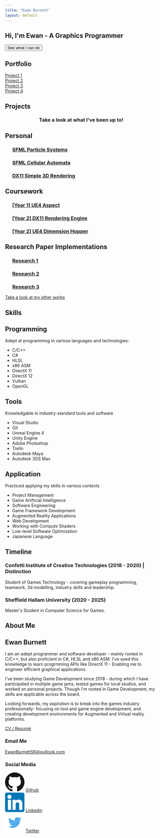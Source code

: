 ```yaml
---
title: "Ewan Burnett"
layout: default
---
```


<html>
    <head>
        <meta charset="UTF-8">
        <meta name = 'viewport' content = 'width = device-width, initial-scale = 1.0'>
        <title>Portfolio</title>
        <link rel = "shortcut icon" type = "image/x-icon" href = "resources/siteicon.ico">
        <link rel = 'stylesheet' href = '/assets/css/stylesheet.css'>
        <link rel="stylesheet" href="/assets/css/flickity.css" media="screen">
        <link rel="stylesheet" href="/assets/css/fullscreen.css" media="screen">
    </head>
    <body>
        <section id = 'home'>
            <div class="pagewrapper">    <!--class = 'main'-->
                <div class = 'sitedemo'>
                    <!--Embed WebGl mini-project here-->
                    <canvas id = 'demoCanvas' width = '1280' height = '720'></canvas>
                    <script src="/assets/script/gl-matrix.js"></script>
                    <script src="/assets/script/sitedemo.js"></script>
                </div>
                <div class = 'tagline'>
                    <h1>Hi, I'm Ewan - A Graphics Programmer</h1>
                    <button class = 'demo' onclick = 'RunDemo()'>See what I can do</button>
                </div>
            </div>
        </section>
        <section id="portfolio">
            <div class = 'pagewrapper'> 
                <h1 class = 'title'>Portfolio</h1>
                <div class = 'reel'>
                    <div class="showreel js-flickity" data-flickity='{ "wrapAround": true, "autoPlay":true, "fullscreen":true, "cellselector":".slide" }'>
                        <div class="slide" id = 'project1'><a href = '#'>Project 1</a></div>
                        <div class="slide" id = 'project2'><a href = '#'>Project 2</a></div>
                        <div class="slide" id = 'project3'><a href = '#'>Project 3</a></div>
                        <div class="slide" id = 'project4'><a href = '#'>Project 4</a></div>
                    </div>
                </div>    
                <div class = 'project'>
                    <h2>Projects</h2>
                    <h3 style = 'text-align: center;'>Take a look at what I've been up to!</h3>
                    <div class = 'works'>
                    <h2>Personal</h2>
                        <div>
                            <ul><a href = '/Projects/SFML-Particle-Systems/'><h3>SFML Particle Systems</h3></a></ul>
                            <ul><a href = '/Projects/SFML-Cellular-Automata/'><h3>SFML Cellular Automata</h3></a></ul>
                            <ul><a href = '/blog/Achieved-3D-Rendering-in-DX11/'><h3>DX11 Simple 3D Rendering</h3></a></ul>
                        </div>
                        <h2>Coursework</h2>
                        <div>
                            <ul><a href = '#'><h3>[Year 1] UE4 Aspect</h3></a></ul>
                            <ul><a href = '#'><h3>[Year 2] DX11 Rendering Engine</h3></a></ul>
                            <ul><a href = '#'><h3>[Year 2] UE4 Dimension Hopper</h3></a></ul>
                        </div>
                    <h2>Research Paper Implementations</h2>
                        <div>
                            <ul><a href = '#'><h3>Research 1</h3></a></ul>
                            <ul><a href = '#'><h3>Research 2</h3></a></ul>
                            <ul><a href = '#'><h3>Research 3</h3></a></ul>
                        </div>
                    </div>
                    <a href = '/projects/'>Take a look at my other works</a>
                </div>            
            </div>
        </section>
        <section id="skills">
       <div class = 'pagewrapper'>
            <h1 class = 'title'>Skills</h1>
            <div class = 'tech'>
                <div class = 'skill'>
                    <h2>Programming</h2>
                    <p>Adept at programming in various languages and technologies:</p>
                    <ul>
                        <li>C/C++</li>
                        <li>C#</li>
                        <li>HLSL</li>
                        <li>x86 ASM</li>
                        <li>DirectX 11</li>
                        <li>DirectX 12</li>
                        <li>Vulkan</li>
                        <li>OpenGL</li>
                    </ul>
                </div>
                <div class = 'skill'>
                    <h2>Tools</h2>
                    <p>Knowledgable in industry-standard tools and software</p>
                    <ul>
                        <li>Visual Studio</li>
                        <li>Git</li>
                        <li>Unreal Engine 4</li>
                        <li>Unity Engine</li>
                        <li>Adobe Photoshop</li>
                        <li>Trello</li>
                        <li>Autodesk Maya</li>
                        <li>Autodesk 3DS Max</li>
                    </ul>
                </div>
                <div class = 'skill'>
                    <h2>Application</h2>
                    <p>Practiced applying my skills in various contexts</p>
                    <ul>
                        <li>Project Management</li>
                        <li>Game Artificial Intelligence</li>
                        <li>Software Engineering</li>
                        <li>Game Framework Development</li>
                        <li>Augmented Reality Applications</li>
                        <li>Web Development</li>
                        <li>Working with Compute Shaders</li>
                        <li>Low-level Software Optimization</li>
                        <li>Japanese Language</li>
                    </ul>
                </div>
            </div>
            <div class = 'timeline'>
            <h2>Timeline</h2>
                    <div>
                        <h3>Confetti Institute of Creative Technologies (2018 - 2020) | Distinction</h3>
                        <p>Student of Games Technology - covering gameplay programming, teamwork, 3d modelling, industry skills and leadership.</p>
                    </div>
                    <div>
                        <h3>Sheffield Hallam University (2020 - 2025)</h3>
                        <p>Master's Student in Computer Science for Games.</p>
                    </div>
            </div>
        </div>
       </section>
       <section id = "details">
       <div class = 'pagewrapper'>
            <h1 class = 'title'>About Me</h1>
            <div class = 'about'>
                <div class = 'promoimage'></div>
                    <div id = 'intro'>
                        <div id = 'summary'>
                            <h2>Ewan Burnett</h2>
                            <p>
                            I am an adept programmer and software developer - mainly rooted in C/C++, but also proficient in C#, HLSL and x86 ASM. I've used this knowledge to learn progrmming APIs like DirectX 11 - Enabling me to engineer efficient graphical applications. 
                            </p>
                            <p>I've been studying Game Development since 2018 - during which I have participated in multiple game jams, tested games for local studios, and worked on personal projects. Though I'm rooted in Game Development, my skills are applicable across the board.</p>
                            <p>
                            Looking forwards, my aspiration is to break into the games industry professionally- focusing on tool and game engine development, and creating development environments for Augmented and Virtual reality platforms. 
                            </p>
                            <a class = 'resumebutton' href = '/Resources/Ewan Burnett CV 2021-2022.pdf'>CV / Resumé</a>
                        </div>
                        <div class="contact">
                            <div id = 'email'>
                                <h3>Email Me</h3>
                                <a href = 'mailto:ewanburnettsk@outlook.com'>EwanBurnettSK@outlook.com</a>
                            </div>
                            <div id = 'social'>
                                <h3>Social Media</h3>
                                <div>
                                    <img src = "Resources/Icons/Github.png" style = "width: 64px; height: 64px;">              
                                    <a href = 'https://github.com/ewanburnett' target="_blank">Github</a>
                                </div>
                                <div>
                                    <img src = "Resources/Icons/Linkedin.png" style = "width: 64px; height: 64px;">
                                    <a href = 'https://www.linkedin.com/in/ewanburnettsk' target="_blank">Linkedin</a>
                                </div>
                                <div>
                                    <img src = "Resources/Icons/Twitter.png" style = "width: 64px; height: 64px;">
                                    <a href = 'https://twitter.com/strikerdev_' target="_blank">Twitter</a>
                                </div>               
                            </div>
                        </div>
                    </div>
            </div>
           </div>
       </section>
       <script src="/assets/script/flickity.pkgd.min.js"></script>
       <script src="/assets/script/fullscreen.js"></script>
    </body>
</html>

